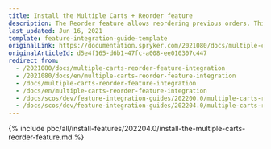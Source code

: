 ```yaml
---
title: Install the Multiple Carts + Reorder feature
description: The Reorder feature allows reordering previous orders. This guide will walk you through the process of integrating the feature into your project.
last_updated: Jun 16, 2021
template: feature-integration-guide-template
originalLink: https://documentation.spryker.com/2021080/docs/multiple-carts-reorder-feature-integration
originalArticleId: d5e4f165-d6b1-47fc-a008-ee010307c447
redirect_from:
  - /2021080/docs/multiple-carts-reorder-feature-integration
  - /2021080/docs/en/multiple-carts-reorder-feature-integration
  - /docs/multiple-carts-reorder-feature-integration
  - /docs/en/multiple-carts-reorder-feature-integration
  - /docs/scos/dev/feature-integration-guides/202200.0/multiple-carts-reorder-feature-integration.html
  - /docs/scos/dev/feature-integration-guides/202204.0/multiple-carts-reorder-feature-integration.html  
---
```


{% include pbc/all/install-features/202204.0/install-the-multiple-carts-reorder-feature.md %} <!-- To edit, see /_includes/pbc/all/install-features/202204.0/install-the-multiple-carts-reorder-feature.md -->

